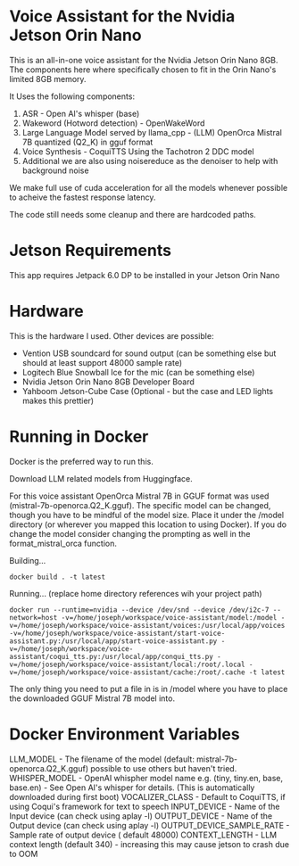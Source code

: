 Voice Assistant for the Nvidia Jetson Orin Nano
===============================================

This is an all-in-one voice assistant for the Nvidia Jetson Orin Nano 8GB.
The components here where specifically chosen to fit in the Orin Nano's limited 8GB memory.

It Uses the following components:

1. ASR - Open AI's whisper (base)
2. Wakeword (Hotword detection) - OpenWakeWord
3. Large Language Model served by llama_cpp - (LLM) OpenOrca Mistral 7B quantized (Q2_K) in gguf format
4. Voice Synthesis - CoquiTTS Using the Tachotron 2 DDC model
5. Additional we are also using noisereduce as the denoiser to help with background noise

We make full use of cuda acceleration for all the models whenever possible to acheive the fastest response latency.

The code still needs some cleanup and there are hardcoded paths.


Jetson Requirements
===================

This app requires Jetpack 6.0 DP to be installed in your Jetson Orin Nano


Hardware
========

This is the hardware I used. Other devices are possible:

- Vention USB soundcard for sound output (can be something else but should at least support 48000 sample rate)
- Logitech Blue Snowball Ice for the mic (can be something else)
- Nvidia Jetson Orin Nano 8GB Developer Board
- Yahboom Jetson-Cube Case (Optional - but the case and LED lights makes this prettier)

Running in Docker
=================

Docker is the preferred way to run this.

Download LLM related models from Huggingface.

For this voice assistant OpenOrca Mistral 7B in GGUF format was used (mistral-7b-openorca.Q2_K.gguf). The specific model can be changed, though you have to be mindful of the model size. Place it under the /model directory (or wherever you mapped this location to using Docker). If you do change the model consider changing the prompting as well in the format_mistral_orca function.

Building...

```
docker build . -t latest
```

Running... (replace home directory references wih your project path)

```
docker run --runtime=nvidia --device /dev/snd --device /dev/i2c-7 --network=host -v=/home/joseph/workspace/voice-assistant/model:/model -v=/home/joseph/workspace/voice-assistant/voices:/usr/local/app/voices -v=/home/joseph/workspace/voice-assistant/start-voice-assistant.py:/usr/local/app/start-voice-assistant.py -v=/home/joseph/workspace/voice-assistant/coqui_tts.py:/usr/local/app/conqui_tts.py -v=/home/joseph/workspace/voice-assistant/local:/root/.local -v=/home/joseph/workspace/voice-assistant/cache:/root/.cache -t latest
```

The only thing you need to put a file in is in /model where you have to place the downloaded GGUF Mistral 7B model into.

Docker Environment Variables
============================


LLM_MODEL - The filename of the model (default: mistral-7b-openorca.Q2_K.gguf) possible to use others but haven't tried.
WHISPER_MODEL - OpenAI whispher model name e.g. (tiny, tiny.en, base, base.en) - See Open AI's whisper for details. (This is automatically downloaded during first boot)
VOCALIZER_CLASS - Default to CoquiTTS, if using Coqui's framework for text to speech
INPUT_DEVICE - Name of the Input device (can check using aplay -l)
OUTPUT_DEVICE - Name of the Output device (can check using aplay -l)
OUTPUT_DEVICE_SAMPLE_RATE - Sample rate of output device ( default 48000)
CONTEXT_LENGTH - LLM context length (default 340) - increasing this may cause jetson to crash due to OOM




